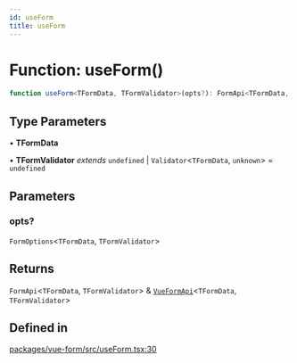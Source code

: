 ```yaml
---
id: useForm
title: useForm
---
```


# Function: useForm()

```ts
function useForm<TFormData, TFormValidator>(opts?): FormApi<TFormData, TFormValidator> & VueFormApi<TFormData, TFormValidator>
```

## Type Parameters

• **TFormData**

• **TFormValidator** *extends* `undefined` \| `Validator`\<`TFormData`, `unknown`\> = `undefined`

## Parameters

### opts?

`FormOptions`\<`TFormData`, `TFormValidator`\>

## Returns

`FormApi`\<`TFormData`, `TFormValidator`\> & [`VueFormApi`](../interfaces/vueformapi.md)\<`TFormData`, `TFormValidator`\>

## Defined in

[packages/vue-form/src/useForm.tsx:30](https://github.com/TanStack/Formblob/main/packages/vue-form/src/useForm.tsx#L30)
